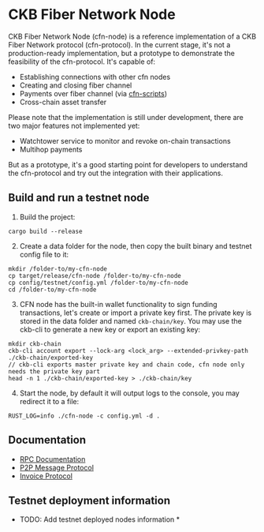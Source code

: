 # CKB Fiber Network Node

CKB Fiber Network Node (cfn-node) is a reference implementation of a CKB Fiber Network protocol (cfn-protocol). In the current stage, it's not a production-ready implementation, but a prototype to demonstrate the feasibility of the cfn-protocol. It's capable of:

* Establishing connections with other cfn nodes
* Creating and closing fiber channel
* Payments over fiber channel (via [cfn-scripts])
* Cross-chain asset transfer

Please note that the implementation is still under development, there are two major features not implemented yet:

* Watchtower service to monitor and revoke on-chain transactions
* Multihop payments

But as a prototype, it's a good starting point for developers to understand the cfn-protocol and try out the integration with their applications.

## Build and run a testnet node

1. Build the project:

```
cargo build --release
```

2. Create a data folder for the node, then copy the built binary and testnet config file to it:

```
mkdir /folder-to/my-cfn-node
cp target/release/cfn-node /folder-to/my-cfn-node
cp config/testnet/config.yml /folder-to/my-cfn-node
cd /folder-to/my-cfn-node
```

3. CFN node has the built-in wallet functionality to sign funding transactions, let's create or import a private key first. The private key is stored in the data folder and named `ckb-chain/key`. You may use the ckb-cli to generate a new key or export an existing key:

```
mkdir ckb-chain
ckb-cli account export --lock-arg <lock_arg> --extended-privkey-path ./ckb-chain/exported-key
// ckb-cli exports master private key and chain code, cfn node only needs the private key part
head -n 1 ./ckb-chain/exported-key > ./ckb-chain/key
```

4. Start the node, by default it will output logs to the console, you may redirect it to a file:

```
RUST_LOG=info ./cfn-node -c config.yml -d .
```

## Documentation

* [RPC Documentation](./src/rpc/README.md)
* [P2P Message Protocol](./docs/specs/p2p-message.md)
* [Invoice Protocol](./docs/specs/payment-invoice.md)

## Testnet deployment information

* TODO: Add testnet deployed nodes information *

[cfn-scripts]: https://github.com/nervosnetwork/cfn-scripts
